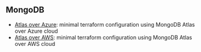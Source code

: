 ## MongoDB

- [Atlas over Azure](./mongodb-atlas-azure): minimal terraform configuration using MongoDB Atlas over Azure cloud
- [Atlas over AWS](./mongodb-atlas-aws): minimal terraform configuration using MongoDB Atlas over AWS cloud